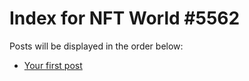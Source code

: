# Index for NFT World #5562
Posts will be displayed in the order below:

- [Your first post](./001-first.md)

